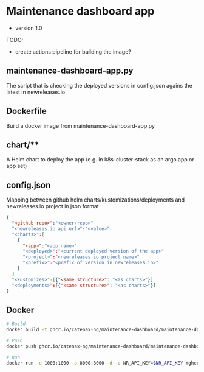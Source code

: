 # Maintenance dashboard app

  - version 1.0

TODO:

  - create actions pipeline for building the image?

## maintenance-dashboard-app.py

The script that is checking the deployed versions in config.json agains the latest in newreleases.io

## Dockerfile

Build a docker image from maintenance-dashboard-app.py

## chart/**

A Helm chart to deploy the app (e.g. in k8s-cluster-stack as an argo app or app set)

## config.json

Mapping between github helm charts/kustomizations/deployments and newreleases.io project in json format

```json
{
  "<github repo>":"<owner/repo>"
  "<newreleases.io api url>":"<value>"
  "<charts>":[
    {
      "<app>":"<app name>"
      "<deployed>":"<current deployed version of the app>"
      "<project>":"<newreleases.io project name>"
      "<prefix>":"<prefix of version in newreleases.io>"
    }
  ]
  "<kustomizes>":[{"<same structure>": "<as charts>"}]
  "<deployments>":[{"<same structure>": "<as charts>"}]
}
```

## Docker

```bash
# Build
docker build -t ghcr.io/catenax-ng/maintenance-dashboard/maintenance-dashboard-app .

# Push
docker push ghcr.io/catenax-ng/maintenance-dashboard/maintenance-dashboard-app

# Run
docker run -u 1000:1000 -p 8000:8000 -d -e NR_API_KEY=$NR_API_KEY mghcr.io/catenax-ng/maintenance-dashboard/aintenance-dashboard-app
```
